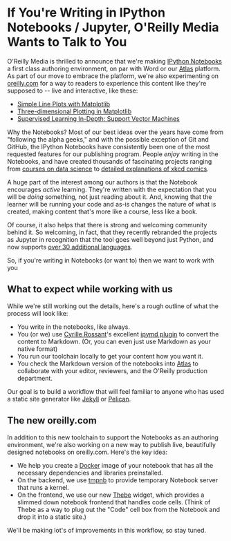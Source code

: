 # If You're Writing in IPython Notebooks / Jupyter, O'Reilly Media Wants to Talk to You

O'Reilly Media is thrilled to announce that we're making [IPython Notebooks](http://ipython.org/notebook.html) a first class authoring environment, on par with Word or our [Atlas](atlas.oreilly.com) platform.  As part of our move to embrace the platform, we're also experimenting on [oreilly.com](https://beta.oreilly.com/) for a way to readers to experience this content like they're supposed to -- live and interactive, like these:

* [Simple Line Plots with Matplotlib](https://beta.oreilly.com/learning/simple-line-plots-with-matplotlib)
* [Three-dimensional Plotting in Matplotlib](https://beta.oreilly.com/learning/three-dimensional-plotting-in-matplotlib)
* [Supervised Learning In-Depth: Support Vector Machines](https://beta.oreilly.com/learning/scikit-learn/page/4/03.1-Classification-SVMs)

Why the Notebooks?  Most of our best ideas over the years have come from "following the alpha geeks," and with the possible exception of Git and GitHub, the IPython Notebooks have consistently been one of the most requested features for our publishing program.  People *enjoy* writing in the Notebooks, and have created thousands of fascinating projects ranging from [courses on data science](https://github.com/jakevdp/sklearn_pycon2015/) to [detailed explanations of xkcd comics](http://nbviewer.ipython.org/url/norvig.com/ipython/xkcd1313.ipynb?create=1_1).

A huge part of the interest among our authors is that the Notebook encourages *active* learning.  They're written with the expectation that you will be *doing* something, not just reading about it.  And, knowing that the learner will be running your code and as-is changes the nature of what is created, making content that's more like a course, less like a book.

Of course, it also helps that there is  strong and welcoming community behind it.  So welcoming, in fact, that they recently rebranded the projects as Jupyter in recognition that the tool goes well beyond just Python, and now supports [over 30 additional languages](https://github.com/ipython/ipython/wiki/IPython-kernels-for-other-languages).  

So, if you're writing in Notebooks (or want to) then we want to work with you

## What to expect while working with us

While we're still working out the details, here's a rough outline of what the process will look like:

* You write in the notebooks, like always.
* You (or we) use [Cyrille Rossant](http://cyrille.rossant.net/)'s excellent [ipymd plugin](https://github.com/rossant/ipymd) to convert the content to Markdown. (Or, you can even just use Markdown as your native format)
* You run our toolchain locally to get your content how you want it.
* You check the Markdown version of the notebooks into [Atlas](atlas.oreilly.com) to collaborate with your editor, reviewers, and the O'Reilly production department.

Our goal is to build a workflow that will feel familiar to anyone who has used a static site generator like [Jekyll](http://jekyllrb.com/) or [Pelican](http://blog.getpelican.com/).

## The new oreilly.com

In addition to this new toolchain to support the Notebooks as an authoring environment, we're also working on a new way to publish live, beautifully designed notebooks on oreilly.com.  Here's the key idea:

* We help you create a [Docker](https://www.docker.com/) image of your notebook that has all the necessary dependencies and libraries preinstalled.
* On the backend, we use [tmpnb](https://github.com/jupyter/tmpnb) to provide temporary Notebook server that runs a kernel.
* On the frontend, we use our new [Thebe](https://github.com/oreillymedia/thebe) widget, which provides a slimmed down notebook frontend that handles code cells.  (Think of Thebe as a way to plug out the "Code" cell box from the Notebook and drop it into a static site.)  

We'll be making lot's of improvements in this workflow, so stay tuned.  


